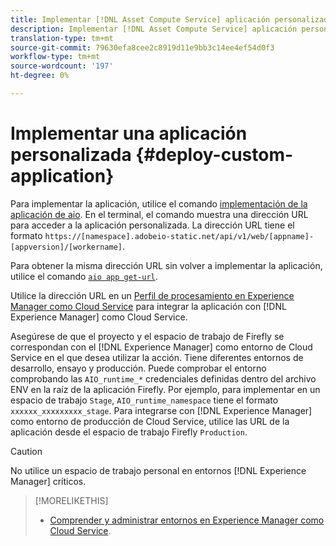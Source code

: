 ```yaml
---
title: Implementar [!DNL Asset Compute Service] aplicación personalizada.
description: Implementar [!DNL Asset Compute Service] aplicación personalizada.
translation-type: tm+mt
source-git-commit: 79630efa8cee2c8919d11e9bb3c14ee4ef54d0f3
workflow-type: tm+mt
source-wordcount: '197'
ht-degree: 0%

---
```



# Implementar una aplicación personalizada {#deploy-custom-application}

Para implementar la aplicación, utilice el comando [implementación de la aplicación de aio](https://github.com/adobe/aio-cli#aio-appdeploy). En el terminal, el comando muestra una dirección URL para acceder a la aplicación personalizada. La dirección URL tiene el formato `https://[namespace].adobeio-static.net/api/v1/web/[appname]-[appversion]/[workername]`.

Para obtener la misma dirección URL sin volver a implementar la aplicación, utilice el comando [`aio app get-url`](https://github.com/adobe/aio-cli#aio-appget-url-action).

Utilice la dirección URL en un [Perfil de procesamiento en Experience Manager como Cloud Service](https://experienceleague.adobe.com/docs/experience-manager-cloud-service/assets/manage/asset-microservices-configure-and-use.html) para integrar la aplicación con [!DNL Experience Manager] como Cloud Service.

Asegúrese de que el proyecto y el espacio de trabajo de Firefly se correspondan con el [!DNL Experience Manager] como entorno de Cloud Service en el que desea utilizar la acción. Tiene diferentes entornos de desarrollo, ensayo y producción. Puede comprobar el entorno comprobando las `AIO_runtime_*` credenciales definidas dentro del archivo ENV en la raíz de la aplicación Firefly. Por ejemplo, para implementar en un espacio de trabajo `Stage`, `AIO_runtime_namespace` tiene el formato `xxxxxx_xxxxxxxxx_stage`. Para integrarse con [!DNL Experience Manager] como entorno de producción de Cloud Service, utilice las URL de la aplicación desde el espacio de trabajo Firefly `Production`.

>[!CAUTION]
>
>No utilice un espacio de trabajo personal en entornos [!DNL Experience Manager] críticos.

>[!MORELIKETHIS]
>
>* [Comprender y administrar entornos en Experience Manager como Cloud Service](https://experienceleague.adobe.com/docs/experience-manager-cloud-service/implementing/using-cloud-manager/manage-environments.html).

